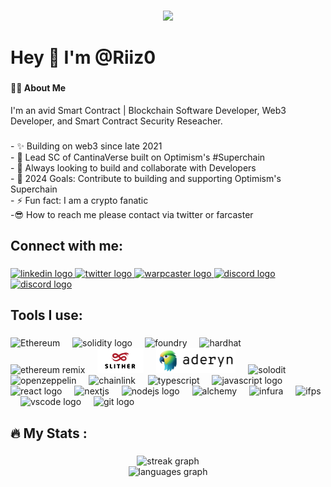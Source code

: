 ###

<div align="center">
  <img src="https://visitor-badge.laobi.icu/badge?page_id=Riiz0.Riiz0&"  />
</div>

###

<h1 align="left">Hey 👋 I'm @Riiz0</h1>

###

<h4 align="left">👩‍💻  About Me</h4>

<p>I'm an avid Smart Contract | Blockchain Software Developer, Web3 Developer, and Smart Contract Security Reseacher.</p>

###

<p align="left">- ✨ Building on web3 since late 2021<br>- 🌱 Lead SC of CantinaVerse built on Optimism's #Superchain<br>- 👯 Always looking to build and collaborate with Developers<br>- 🥅 2024 Goals: Contribute to building and supporting Optimism's Superchain<br>- ⚡ Fun fact: I am a crypto fanatic<br>-😎 How to reach me please contact via twitter or farcaster</p>

###

<h2 align="left">Connect with me:</h2>

###

<div align="left">
  <a href="https://www.linkedin.com/in/shawn-rizo-8ba295232/" target="_blank">
    <img src="https://img.shields.io/static/v1?message=LinkedIn&logo=linkedin&label=&color=0077B5&logoColor=white&labelColor=&style=for-the-badge" height="30" alt="linkedin logo"  />
  </a>
  <a href="https://twitter.com/o_oRizo" target="_blank">
    <img src="https://img.shields.io/static/v1?message=Twitter&logo=twitter&label=&color=1DA1F2&logoColor=white&labelColor=&style=for-the-badge" height="30" alt="twitter logo"  />
  </a>
  <a href="https://warpcast.com/rizo" target="_blank">
    <img src="https://img.shields.io/static/v1?message=Farcaster&logo=twitter&label=&color=8DA1F2&logoColor=white&labelColor=&style=for-the-badge" height="30" alt="warpcaster logo"  />
  </a>
  <a href="https://discord.com/channels/hellorizo" target="_blank">
    <img src="https://img.shields.io/static/v1?message=Discord&logo=discord&label=&color=7289DA&logoColor=white&labelColor=&style=for-the-badge" height="30" alt="discord logo"  />
  </a>
    <a href="https://riiz0.github.io/portfolio/" target="_blank">
    <img src="https://img.shields.io/static/v1?message=Portfolio&logo=Website&label=&color=9969DA&logoColor=white&labelColor=&style=for-the-badge" height="30" alt="discord logo"  />
  </a>
</div>

###

<h2 align="left">Tools I use:</h2>

###

<div align="left">
  <img src="https://s2.coinmarketcap.com/static/img/coins/200x200/1027.png" height="40" alt="Ethereum"  />
  <img width="12" />
  <img src="https://cdn.jsdelivr.net/gh/devicons/devicon/icons/solidity/solidity-original.svg" height="40" alt="solidity logo"  />
  <img width="12" />
  <img src="https://getfoundry.sh/logo.png" height="40" alt="foundry"  />
  <img width="12" />
  <img src="https://icon.icepanel.io/Technology/svg/Hardhat.svg" height="40" alt="hardhat" />
  <img width="12" />
  <img src="https://repository-images.githubusercontent.com/59065830/b62be480-45d2-11ea-9989-803db0f9c44d" height="40" alt="ethereum remix" />
  <img width="12" />
  <img src="https://raw.githubusercontent.com/crytic/slither/master/logo.png" height="40" alt="slither"  />
  <img width="12" />
  <img src="https://raw.githubusercontent.com/Cyfrin/aderyn/dev/.github/images/aderyn_logo.png" height="40" alt="aderyn"  />
  <img width="12" />
  <img src="https://solodit.xyz/static/media/logos/logo_dark.svg" height="40" alt="solodit"  />
  <img width="12" />
  <img src="https://avatars.githubusercontent.com/u/20820676?s=280&v=4" height="40" alt="openzeppelin"  />
  <img width="12" />
  <img src="https://globaleducationcoalition.unesco.org/uploads/326_Chainlink_color_logo_O1kmmQ.png" height="40" alt="chainlink"  />
  <img width="12" />
  <img src="https://titrias.com/files/2022/04/typescript.png" height="40" alt="typescript"  />
  <img width="12" />
  <img src="https://cdn.jsdelivr.net/gh/devicons/devicon/icons/javascript/javascript-plain.svg" height="40" alt="javascript logo"  />
  <img width="12" />
  <img src="https://cdn.jsdelivr.net/gh/devicons/devicon/icons/react/react-original.svg" height="40" alt="react logo"  />
  <img width="12" />
  <img src="https://www.drupal.org/files/project-images/nextjs-icon-dark-background.png" height="40" alt="nextjs"  />
  <img width="12" />
  <img src="https://cdn.jsdelivr.net/gh/devicons/devicon/icons/nodejs/nodejs-original.svg" height="40" alt="nodejs logo"  />
  <img width="12" />
  <img src="https://cdn-images-1.medium.com/v2/resize:fit:1200/format:png/1*CdsRz3lSVUId4gN_AdIJPQ.png" height="40" alt="alchemy"  />
  <img width="12" />
  <img src="https://images.crunchbase.com/image/upload/c_lpad,h_256,w_256,f_auto,q_auto:eco,dpr_1/blkhxycyoyj4zk4trcjo" height="40" alt="infura"  />
  <img width="12" />
  <img src="https://upload.wikimedia.org/wikipedia/commons/1/18/Ipfs-logo-1024-ice-text.png" height="40" alt="ifps"  />
  <img width="12" />
  <img src="https://cdn.jsdelivr.net/gh/devicons/devicon/icons/vscode/vscode-original.svg" height="40" alt="vscode logo"  />
  <img width="12" />
  <img src="https://cdn.jsdelivr.net/gh/devicons/devicon/icons/git/git-original.svg" height="40" alt="git logo"  />
  <img width="12" />
</div>

###

<p align="left"></p>

###

<h2 align="left">🔥   My Stats :</h2>

###

<div align="center">
  <img src="https://streak-stats.demolab.com?user=Riiz0&locale=en&mode=daily&theme=dark&hide_border=false&card_width=600&border_radius=5&order=3" height="215" alt="streak graph"  /> 
</div>
<div align="center">
  <img src="https://github-readme-stats.vercel.app/api/top-langs?username=Riiz0&locale=en&hide_title=false&card_width=500&layout=compact&langs_count=6&theme=dark&hide_border=false&order=2" height="215" alt="languages graph"  />
</div> 

###

